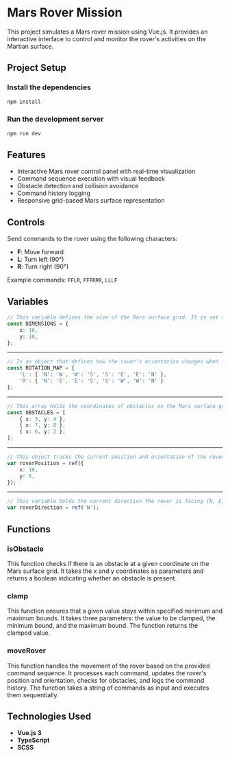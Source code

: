 # Mars Rover Mission

This project simulates a Mars rover mission using Vue.js. It provides an interactive interface to control and monitor the rover's activities on the Martian surface.

## Project Setup

### Install the dependencies

```sh
npm install
```

### Run the development server

```sh
npm run dev
```

## Features

- Interactive Mars rover control panel with real-time visualization
- Command sequence execution with visual feedback
- Obstacle detection and collision avoidance
- Command history logging
- Responsive grid-based Mars surface representation

## Controls

Send commands to the rover using the following characters:
- **F**: Move forward
- **L**: Turn left (90°)
- **R**: Turn right (90°)

Example commands: `FFLR`, `FFFRRR`, `LLLF`

## Variables

```ts
// This variable defines the size of the Mars surface grid. It is set to 10, creating a 10x10 grid for the rover to navigate.
const DIMENSIONS = {
    x: 10,
    y: 10,
};
```
---
```ts
// Is an object that defines how the rover's orientation changes when it turns left or right.
const ROTATION_MAP = {
    'L': { 'N': 'W', 'W': 'S', 'S': 'E', 'E': 'N' },
    'R': { 'N': 'E', 'E': 'S', 'S': 'W', 'W': 'N' }
};
```
---
```ts
// This array holds the coordinates of obstacles on the Mars surface grid.
const OBSTACLES = [
    { x: 3, y: 4 },
    { x: 7, y: 8 },
    { x: 6, y: 2 },
];
```
---
```ts
// This object tracks the current position and orientation of the rover.
var roverPosition = ref({
    x: 10,
    y: 5,
});
```
---
```ts
// This variable holds the current direction the rover is facing (N, E, S, W).
var roverDirection = ref('N');
```

## Functions

### isObstacle
This function checks if there is an obstacle at a given coordinate on the Mars surface grid. It takes the x and y coordinates as parameters and returns a boolean indicating whether an obstacle is present.

### clamp
This function ensures that a given value stays within specified minimum and maximum bounds. It takes three parameters: the value to be clamped, the minimum bound, and the maximum bound. The function returns the clamped value.

### moveRover
This function handles the movement of the rover based on the provided command sequence. It processes each command, updates the rover's position and orientation, checks for obstacles, and logs the command history. The function takes a string of commands as input and executes them sequentially.

## Technologies Used
- **Vue.js 3**
- **TypeScript**
- **SCSS**